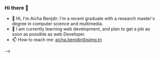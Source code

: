 ### Hi there 👋

- 👋 Hi, I'm Aicha Benjdir. I'm a recent graduate with a research master's degree in computer science and multimedia.
- 🌱 I am currently learning web development, and plan to get a job as soon as possible as web Developer. 
- 📫 How to reach me: aicha.benjdir@isimg.tn

-->
